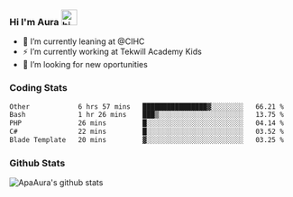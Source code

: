 ### Hi I'm Aura <img src="https://user-images.githubusercontent.com/1303154/88677602-1635ba80-d120-11ea-84d8-d263ba5fc3c0.gif" width="28px" alt="hi">

- 🔭 I’m currently leaning at @CIHC
- ⚡ I’m currently working at Tekwill Academy Kids
- 🤔 I’m looking for new oportunities


### Coding Stats

<!--START_SECTION:waka-->

```txt
Other            6 hrs 57 mins   ████████████████▓░░░░░░░░   66.21 %
Bash             1 hr 26 mins    ███▒░░░░░░░░░░░░░░░░░░░░░   13.75 %
PHP              26 mins         █░░░░░░░░░░░░░░░░░░░░░░░░   04.14 %
C#               22 mins         █░░░░░░░░░░░░░░░░░░░░░░░░   03.52 %
Blade Template   20 mins         ▓░░░░░░░░░░░░░░░░░░░░░░░░   03.25 %
```

<!--END_SECTION:waka-->

### Github Stats

![ApaAura's github stats](https://github-readme-stats.vercel.app/api?username=ApaAura&count_private=true&theme=tokyonight&hide=contribs,prs)
